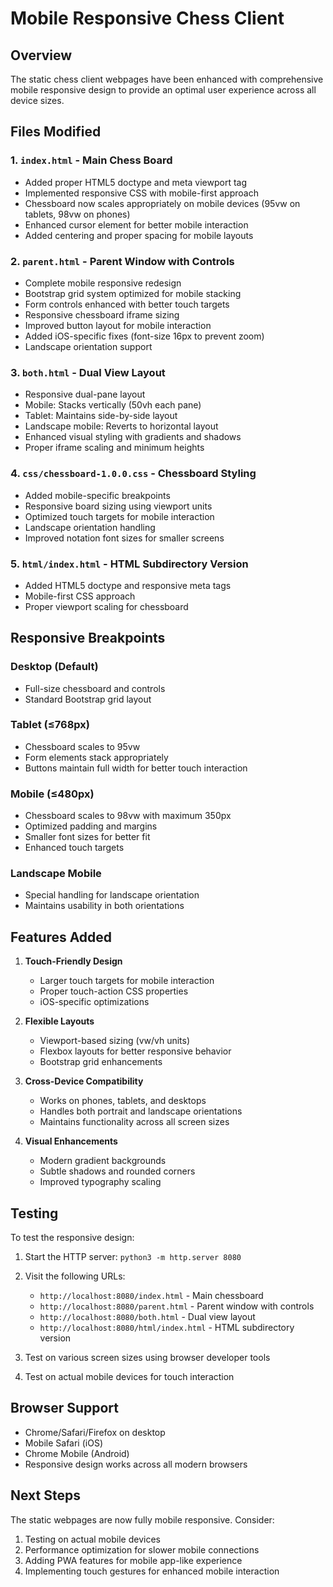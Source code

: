 # Mobile Responsive Chess Client

## Overview
The static chess client webpages have been enhanced with comprehensive mobile responsive design to provide an optimal user experience across all device sizes.

## Files Modified

### 1. `index.html` - Main Chess Board
- Added proper HTML5 doctype and meta viewport tag
- Implemented responsive CSS with mobile-first approach
- Chessboard now scales appropriately on mobile devices (95vw on tablets, 98vw on phones)
- Enhanced cursor element for better mobile interaction
- Added centering and proper spacing for mobile layouts

### 2. `parent.html` - Parent Window with Controls
- Complete mobile responsive redesign
- Bootstrap grid system optimized for mobile stacking
- Form controls enhanced with better touch targets
- Responsive chessboard iframe sizing
- Improved button layout for mobile interaction
- Added iOS-specific fixes (font-size 16px to prevent zoom)
- Landscape orientation support

### 3. `both.html` - Dual View Layout
- Responsive dual-pane layout
- Mobile: Stacks vertically (50vh each pane)
- Tablet: Maintains side-by-side layout
- Landscape mobile: Reverts to horizontal layout
- Enhanced visual styling with gradients and shadows
- Proper iframe scaling and minimum heights

### 4. `css/chessboard-1.0.0.css` - Chessboard Styling
- Added mobile-specific breakpoints
- Responsive board sizing using viewport units
- Optimized touch targets for mobile interaction
- Landscape orientation handling
- Improved notation font sizes for smaller screens

### 5. `html/index.html` - HTML Subdirectory Version
- Added HTML5 doctype and responsive meta tags
- Mobile-first CSS approach
- Proper viewport scaling for chessboard

## Responsive Breakpoints

### Desktop (Default)
- Full-size chessboard and controls
- Standard Bootstrap grid layout

### Tablet (≤768px)
- Chessboard scales to 95vw
- Form elements stack appropriately
- Buttons maintain full width for better touch interaction

### Mobile (≤480px)  
- Chessboard scales to 98vw with maximum 350px
- Optimized padding and margins
- Smaller font sizes for better fit
- Enhanced touch targets

### Landscape Mobile
- Special handling for landscape orientation
- Maintains usability in both orientations

## Features Added

1. **Touch-Friendly Design**
   - Larger touch targets for mobile interaction
   - Proper touch-action CSS properties
   - iOS-specific optimizations

2. **Flexible Layouts**
   - Viewport-based sizing (vw/vh units)
   - Flexbox layouts for better responsive behavior
   - Bootstrap grid enhancements

3. **Cross-Device Compatibility**
   - Works on phones, tablets, and desktops
   - Handles both portrait and landscape orientations
   - Maintains functionality across all screen sizes

4. **Visual Enhancements**
   - Modern gradient backgrounds
   - Subtle shadows and rounded corners
   - Improved typography scaling

## Testing

To test the responsive design:

1. Start the HTTP server: `python3 -m http.server 8080`
2. Visit the following URLs:
   - `http://localhost:8080/index.html` - Main chessboard
   - `http://localhost:8080/parent.html` - Parent window with controls
   - `http://localhost:8080/both.html` - Dual view layout
   - `http://localhost:8080/html/index.html` - HTML subdirectory version

3. Test on various screen sizes using browser developer tools
4. Test on actual mobile devices for touch interaction

## Browser Support

- Chrome/Safari/Firefox on desktop
- Mobile Safari (iOS)
- Chrome Mobile (Android)
- Responsive design works across all modern browsers

## Next Steps

The static webpages are now fully mobile responsive. Consider:
1. Testing on actual mobile devices
2. Performance optimization for slower mobile connections
3. Adding PWA features for mobile app-like experience
4. Implementing touch gestures for enhanced mobile interaction
